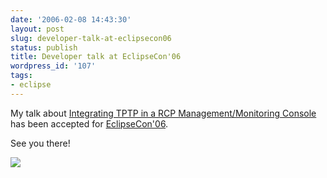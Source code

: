 ```yaml
---
date: '2006-02-08 14:43:30'
layout: post
slug: developer-talk-at-eclipsecon06
status: publish
title: Developer talk at EclipseCon'06
wordpress_id: '107'
tags:
- eclipse
---
```


My talk about [Integrating TPTP in a RCP Management/Monitoring Console](http://www.eclipsecon.org/2006/Sub.do?id=198) has been accepted for [EclipseCon'06](http://www.eclipsecon.org/2006/Home.do).

See you there!

[![](http://www.eclipsecon.org/2006/images/banner125x125.gif)](http://www.eclipsecon.org/)


